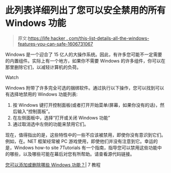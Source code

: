 # 此列表详细列出了您可以安全禁用的所有 Windows 功能

> 原文:[https://life hacker . com/this-list-details-all-the-windows-features-you-can-safe-1606731067](https://lifehacker.com/this-list-details-all-the-windows-features-you-can-safe-1606731067)

Windows 是一个迎合了 15 亿人的大操作系统。因此，有许多您可能不一定需要的内置组件。实际上有一个地方，如果你不需要 Windows 的许多组件，你可以在那里删除它们，以减轻计算机的负荷。

Watch

Windows 附带了许多完全可选的捆绑软件。通过执行以下操作，您可以找到可以有选择地禁用的 Windows 功能列表:

1.  按 Windows 键打开控制面板(或者打开开始菜单/屏幕，如果你没有的话)，然后输入“控制面板”。
2.  在左侧面板中，选择“打开或关闭 Windows 功能”
3.  通过取消选中左侧的功能来禁用它们。

现在，值得指出的是，这些特性中的一些不应该被禁用，即使你没有意识到它们。例如，在。NET 框架经常被 PC 游戏使用，即使他们并没有注意到它。幸运的是，Windows how-to site 7Tutorials 有一个指南，指导您可以禁用这些功能中的哪些，以及哪些可能在幕后对您有所帮助。请查看源代码链接。

[您可以添加或删除哪些 Windows 功能？](http://www.digitalcitizen.life/what-are-those-windows-features-you-can-add-or-remove)| 7 教程